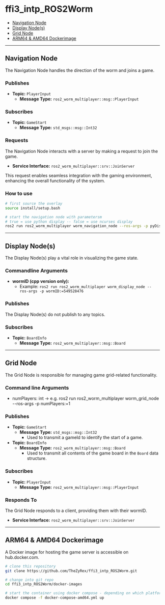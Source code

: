 # ffi3_intp_ROS2Worm

- [Navigation Node](#navigation-node)
- [Display Node(s)](#display-nodes)
- [Grid Node](#grid-node)
- [ARM64 & AMD64 Dockerimage](#arm64--amd64-dockerimage)

---

## Navigation Node

The Navigation Node handles the direction of the worm and joins a game.

### Publishes

- **Topic:** `PlayerInput`
  - **Message Type:** `ros2_worm_multiplayer::msg::PlayerInput`

### Subscribes

- **Topic:** `GameStart`
  - **Message Type:** `std_msgs::msg::Int32`

### Requests

The Navigation Node interacts with a server by making a request to join the game.

- **Service Interface:** `ros2_worm_multiplayer::srv::JoinServer`

This request enables seamless integration with the gaming environment, enhancing the overall functionality of the system.

### How to use

```bash
# first source the overlay
source install/setup.bash

# start the navigation node with parametersm
# true = use python display -- false = use ncurses display
ros2 run ros2_worm_multiplayer worm_navigation_node --ros-args -p pyDisplay:=true
```

---

## Display Node(s)

The Display Node(s) play a vital role in visualizing the game state.

### Commandline Arguments

- **wormID (cpp version only):**
  - Example: `ros2 run ros2_worm_multiplayer worm_display_node --ros-args -p wormID:=549528476`

### Publishes

The Display Node(s) do not publish to any topics.

### Subscribes

- **Topic:** `BoardInfo`
  - **Message Type:** `ros2_worm_multiplayer::msg::Board`

---

## Grid Node

The Grid Node is responsible for managing game grid-related functionality.

### Command line Arguments
- numPlayers: int
-> e.g. ros2 run ros2_worm_multiplayer worm_grid_node --ros-args -p numPlayers:=1

### Publishes

- **Topic:** `GameStart`
  - **Message Type:** `std_msgs::msg::Int32`
    - Used to transmit a gameId to identify the start of a game.
- **Topic:** `BoardInfo`
  - **Message Type:** `ros2_worm_multiplayer::msg::Board`
    - Used to transmit all contents of the game board in the `Board` data structure.

### Subscribes

- **Topic:** `PlayerInput`
  - **Message Type:** `ros2_worm_multiplayer::msg::PlayerInput`

### Responds To

The Grid Node responds to a client, providing them with their wormID.

- **Service Interface:** `ros2_worm_multiplayer::srv::JoinServer`

---

## ARM64 & AMD64 Dockerimage

A Docker image for hosting the game server is accessible on hub.docker.com.

```bash
# clone this repository
git clone https://github.com/TheZyRex/ffi3_intp_ROS2Worm.git

# change into git repo
cd ffi3_intp_ROS2Worm/docker-images

# start the container using docker compose - depending on which platform you are using amd64/arm64
docker compose -f docker-compose-amd64.yml up
```

